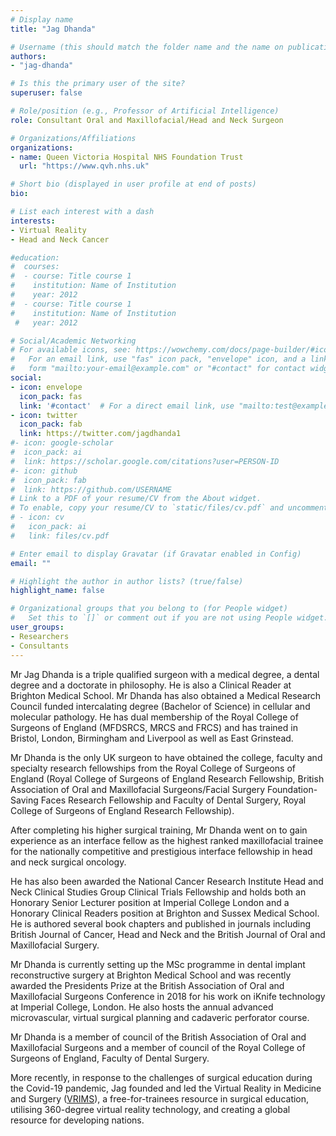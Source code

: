 ```yaml
---
# Display name
title: "Jag Dhanda"

# Username (this should match the folder name and the name on publications)
authors:
- "jag-dhanda"

# Is this the primary user of the site?
superuser: false

# Role/position (e.g., Professor of Artificial Intelligence)
role: Consultant Oral and Maxillofacial/Head and Neck Surgeon

# Organizations/Affiliations
organizations:
- name: Queen Victoria Hospital NHS Foundation Trust
  url: "https://www.qvh.nhs.uk"

# Short bio (displayed in user profile at end of posts)
bio: 

# List each interest with a dash
interests:
- Virtual Reality
- Head and Neck Cancer

#education:
#  courses:
#  - course: Title course 1
#    institution: Name of Institution
#    year: 2012
#  - course: Title course 1
#    institution: Name of Institution
 #   year: 2012

# Social/Academic Networking
# For available icons, see: https://wowchemy.com/docs/page-builder/#icons
#   For an email link, use "fas" icon pack, "envelope" icon, and a link in the
#   form "mailto:your-email@example.com" or "#contact" for contact widget.
social:
- icon: envelope
  icon_pack: fas
  link: '#contact'  # For a direct email link, use "mailto:test@example.org".
- icon: twitter
  icon_pack: fab
  link: https://twitter.com/jagdhanda1
#- icon: google-scholar
#  icon_pack: ai
#  link: https://scholar.google.com/citations?user=PERSON-ID
#- icon: github
#  icon_pack: fab
#  link: https://github.com/USERNAME
# Link to a PDF of your resume/CV from the About widget.
# To enable, copy your resume/CV to `static/files/cv.pdf` and uncomment the lines below.
# - icon: cv
#   icon_pack: ai
#   link: files/cv.pdf

# Enter email to display Gravatar (if Gravatar enabled in Config)
email: ""

# Highlight the author in author lists? (true/false)
highlight_name: false

# Organizational groups that you belong to (for People widget)
#   Set this to `[]` or comment out if you are not using People widget.
user_groups:
- Researchers
- Consultants
---
```


Mr Jag Dhanda is a triple qualified surgeon with a medical degree, a dental degree and a doctorate in philosophy. He is also a Clinical Reader at Brighton Medical School. Mr Dhanda has also obtained a Medical Research Council funded intercalating degree (Bachelor of Science) in cellular and molecular pathology. He has dual membership of the Royal College of Surgeons of England (MFDSRCS, MRCS and FRCS) and has trained in Bristol, London, Birmingham and Liverpool as well as East Grinstead.

Mr Dhanda is the only UK surgeon to have obtained the college, faculty and specialty research fellowships from the Royal College of Surgeons of England (Royal College of Surgeons of England Research Fellowship, British Association of Oral and Maxillofacial Surgeons/Facial Surgery Foundation-Saving Faces Research Fellowship and Faculty of Dental Surgery, Royal College of Surgeons of England Research Fellowship).

After completing his higher surgical training, Mr Dhanda went on to gain experience as an interface fellow as the highest ranked maxillofacial trainee for the nationally competitive and prestigious interface fellowship in head and neck surgical oncology.

He has also been awarded the National Cancer Research Institute Head and Neck Clinical Studies Group Clinical Trials Fellowship and holds both an Honorary Senior Lecturer position at Imperial College London and a Honorary Clinical Readers position at Brighton and Sussex Medical School. He is authored several book chapters and published in journals including British Journal of Cancer, Head and Neck and the British Journal of Oral and Maxillofacial Surgery.

Mr Dhanda is currently setting up the MSc programme in dental implant reconstructive surgery at Brighton Medical School and was recently awarded the Presidents Prize at the British Association of Oral and Maxillofacial Surgeons Conference in 2018 for his work on iKnife technology at Imperial College, London. He also hosts the annual advanced microvascular, virtual surgical planning and cadaveric perforator course.

Mr Dhanda is a member of council of the British Association of Oral and Maxillofacial Surgeons and a member of council of the Royal College of Surgeons of England, Faculty of Dental Surgery.

More recently, in response to the challenges of surgical education during the Covid-19 pandemic, Jag founded and led the Virtual Reality in Medicine and Surgery ([VRIMS](www.virtualrealityinmedicineandsurgery)), a free-for-trainees resource in surgical education, utilising 360-degree virtual reality technology, and creating a global resource for developing nations.

